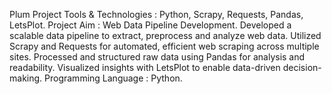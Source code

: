 Plum Project
Tools & Technologies : Python, Scrapy, Requests, Pandas, LetsPlot.
Project Aim : Web Data Pipeline Development.
Developed a scalable data pipeline to extract, preprocess and analyze web data. Utilized Scrapy and Requests for automated, efficient web scraping across multiple sites. Processed and structured raw data using Pandas for analysis and readability. Visualized insights with LetsPlot to enable data-driven decision-making.
Programming Language : Python.
